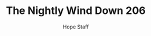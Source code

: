 ---
image: /assets/img/nwd/206_nwd_romans_13_8_a_erv.png
title: The Nightly Wind Down 206
categories:
  - The Nightly Wind Down
author: Hope Staff
notes: The Nightly Wind Down 206
embed: >-
  EMBED_GOES_HERE
transcript: >-
  SOME LINES OF TEXT START HERE
---